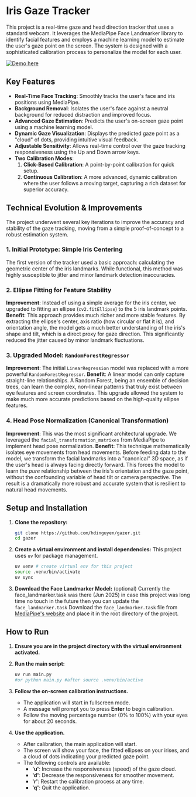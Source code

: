 # Iris Gaze Tracker

This project is a real-time gaze and head direction tracker that uses a standard webcam. It leverages the MediaPipe Face Landmarker library to identify facial features and employs a machine learning model to estimate the user's gaze point on the screen. The system is designed with a sophisticated calibration process to personalize the model for each user.

[![Demo here](https://img.youtube.com/vi/O_dZVA1TVNI/0.jpg)](https://youtu.be/O_dZVA1TVNI)
## Key Features

- **Real-Time Face Tracking**: Smoothly tracks the user's face and iris positions using MediaPipe.
- **Background Removal**: Isolates the user's face against a neutral background for reduced distraction and improved focus.
- **Advanced Gaze Estimation**: Predicts the user's on-screen gaze point using a machine learning model.
- **Dynamic Gaze Visualization**: Displays the predicted gaze point as a "cloud" of dots, providing intuitive visual feedback.
- **Adjustable Sensitivity**: Allows real-time control over the gaze tracking responsiveness using the Up and Down arrow keys.
- **Two Calibration Modes**:
    1.  **Click-Based Calibration**: A point-by-point calibration for quick setup.
    2.  **Continuous Calibration**: A more advanced, dynamic calibration where the user follows a moving target, capturing a rich dataset for superior accuracy.

## Technical Evolution & Improvements

The project underwent several key iterations to improve the accuracy and stability of the gaze tracking, moving from a simple proof-of-concept to a robust estimation system.

### 1. Initial Prototype: Simple Iris Centering
The first version of the tracker used a basic approach: calculating the geometric center of the iris landmarks. While functional, this method was highly susceptible to jitter and minor landmark detection inaccuracies.

### 2. Ellipse Fitting for Feature Stability
**Improvement**: Instead of using a simple average for the iris center, we upgraded to fitting an ellipse (`cv2.fitEllipse`) to the 5 iris landmark points.
**Benefit**: This approach provides much richer and more stable features. By extracting the ellipse's center, axis ratio (how circular or flat it is), and orientation angle, the model gets a much better understanding of the iris's shape and tilt, which is a direct proxy for gaze direction. This significantly reduced the jitter caused by minor landmark fluctuations.

### 3. Upgraded Model: `RandomForestRegressor`
**Improvement**: The initial `LinearRegression` model was replaced with a more powerful `RandomForestRegressor`.
**Benefit**: A linear model can only capture straight-line relationships. A Random Forest, being an ensemble of decision trees, can learn the complex, non-linear patterns that truly exist between eye features and screen coordinates. This upgrade allowed the system to make much more accurate predictions based on the high-quality ellipse features.

### 4. Head Pose Normalization (Canonical Transformation)
**Improvement**: This was the most significant architectural upgrade. We leveraged the `facial_transformation_matrixes` from MediaPipe to implement head pose normalization.
**Benefit**: This technique mathematically isolates eye movements from head movements. Before feeding data to the model, we transform the facial landmarks into a "canonical" 3D space, as if the user's head is always facing directly forward. This forces the model to learn the *pure* relationship between the iris's orientation and the gaze point, without the confounding variable of head tilt or camera perspective. The result is a dramatically more robust and accurate system that is resilient to natural head movements.

## Setup and Installation

1.  **Clone the repository:**
    ```bash
    git clone https://github.com/hdinguyen/gazer.git
    cd gazer
    ```

2.  **Create a virtual environment and install dependencies:**
    This project uses `uv` for package management.
    ```bash
    uv venv # create virtual env for this project
    source .venv/bin/activate
    uv sync
    ```

3.  **Download the Face Landmarker Model:** (optional)
    Currently the face_landmarker.task was there (Jun 2025) in case this project was long time no touch in the future then you can update the `face_landmarker.task`
    Download the `face_landmarker.task` file from [MediaPipe's website](https://developers.google.com/mediapipe/solutions/vision/face_landmarker/index#models) and place it in the root directory of the project.

## How to Run

1.  **Ensure you are in the project directory with the virtual environment activated.**

2.  **Run the main script:**
    ```bash
    uv run main.py
    #or python main.py #after source .venv/bin/active
    ```

3.  **Follow the on-screen calibration instructions.**
    - The application will start in fullscreen mode.
    - A message will prompt you to press **Enter** to begin calibration.
    - Follow the moving percentage number (0% to 100%) with your eyes for about 20 seconds.

4.  **Use the application.**
    - After calibration, the main application will start.
    - The screen will show your face, the fitted ellipses on your irises, and a cloud of dots indicating your predicted gaze point.
    - The following controls are available:
        - **'u'**: Increase the responsiveness (speed) of the gaze cloud.
        - **'d'**: Decrease the responsiveness for smoother movement.
        - **'r'**: Restart the calibration process at any time.
        - **'q'**: Quit the application.

